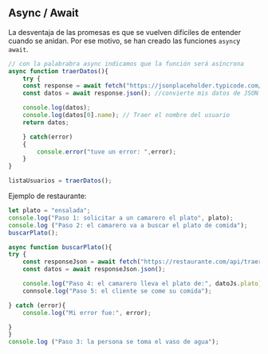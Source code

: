 ## Async / Await 

La desventaja de las promesas es que se vuelven difíciles de entender cuando se anidan. Por ese motivo, se han creado las funciones `async`y `await`.

```js
// con la palabrabra async indicamos que la función será asíncrona
async function traerDatos(){
    try {
    const response = await fetch("https://jsonplaceholder.typicode.com/users");
    const datos = await response.json(); //convierte mis datos de JSON en JS

    console.log(datos);
    console.log(datos[0].name); // Traer el nombre del usuario
    return datos;

    } catch(error)
    {
        console.error("tuve un error: ",error);
    }
}

listaUsuarios = traerDatos();

```

Ejemplo de restaurante:

```js
let plato = "ensalada";
console.log("Paso 1: solicitar a un camarero el plato", plato);
console.log ("Paso 2: el camarero va a buscar el plato de comida");
buscarPlato();

async function buscarPlato(){
try {
    const responseJson = await fetch("https://restaurante.com/api/traerPlato");
    const datos = await responseJson.json();

    console.log("Paso 4: el camarero lleva el plato de:", datoJs.plato);
    connsole.log("Paso 5: el cliente se come su comida");

} catch (error){
    console.log("Mi error fue:", error);

}
}
console.log ("Paso 3: la persona se toma el vaso de agua");

```